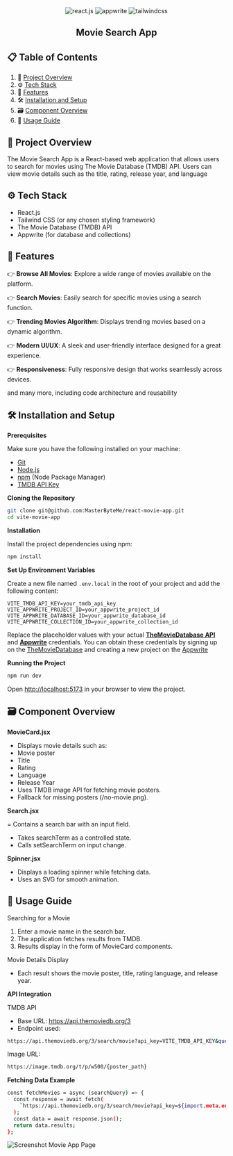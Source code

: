 <div align = "center">

<div>
    <img src="https://img.shields.io/badge/-React_JS-black?style=for-the-badge&logoColor=white&logo=react&color=61DAFB" alt="react.js" />
    <img src="https://img.shields.io/badge/-Appwrite-black?style=for-the-badge&logoColor=white&logo=appwrite&color=FD366E" alt="appwrite" />
    <img src="https://img.shields.io/badge/-Tailwind_CSS-black?style=for-the-badge&logoColor=white&logo=tailwindcss&color=06B6D4" alt="tailwindcss" />
  </div>

<h2 align="center">Movie Search App</h2>

</div>

## 📋 <a name="table">Table of Contents</a>

1. 🤖 [Project Overview](#project-overview)
2. ⚙️ [Tech Stack](tech-stack)
3. 🔋 [Features](features)
4. 🛠️ [Installation and Setup](installation-setup)
5. 🗃️ [Component Overview](component-overview)
6. 🚀 [Usage Guide](usage-guide)

## <a name="project-overview">🤖 Project Overview</a>

The Movie Search App is a React-based web application that allows users to search for movies using The Movie Database (TMDB) API. Users can view movie details such as the title, rating, release year, and language

## <a name="tech-stack">⚙️ Tech Stack</a>

- React.js
- Tailwind CSS (or any chosen styling framework)
- The Movie Database (TMDB) API
- Appwrite (for database and collections)

## <a name="features">🔋 Features</a>

👉 **Browse All Movies**: Explore a wide range of movies available on the platform.

👉 **Search Movies**: Easily search for specific movies using a search function.

👉 **Trending Movies Algorithm**: Displays trending movies based on a dynamic algorithm.

👉 **Modern UI/UX**: A sleek and user-friendly interface designed for a great experience.

👉 **Responsiveness**: Fully responsive design that works seamlessly across devices.

and many more, including code architecture and reusability

## <a name="installation-setup">🛠️ Installation and Setup</a>

**Prerequisites**

Make sure you have the following installed on your machine:

- [Git](https://git-scm.com/)
- [Node.js](https://nodejs.org/en)
- [npm](https://www.npmjs.com/) (Node Package Manager)
- [TMDB API Key](https://developer.themoviedb.org/docs/getting-started)

**Cloning the Repository**

```bash
git clone git@github.com:MasterByteMe/react-movie-app.git
cd vite-movie-app
```

**Installation**

Install the project dependencies using npm:

```bash
npm install
```

**Set Up Environment Variables**

Create a new file named `.env.local` in the root of your project and add the following content:

```env
VITE_TMDB_API_KEY=your_tmdb_api_key
VITE_APPWRITE_PROJECT_ID=your_appwrite_project_id
VITE_APPWRITE_DATABASE_ID=your_appwrite_database_id
VITE_APPWRITE_COLLECTION_ID=your_appwrite_collection_id
```

Replace the placeholder values with your actual **[TheMovieDatabase API](https://developer.themoviedb.org/reference/intro/getting-started)** and **[Appwrite](https://apwr.dev/JSM050)** credentials. You can obtain these credentials by signing up on the [TheMovieDatabase](https://developer.themoviedb.org/reference/intro/getting-started) and creating a new project on the [Appwrite](https://apwr.dev/JSM050)

**Running the Project**

```bash
npm run dev
```

Open [http://localhost:5173](http://localhost:5173) in your browser to view the project.

## <a name="component-overview">🗃️ Component Overview</a>

**MovieCard.jsx**

- Displays movie details such as:
- Movie poster
- Title
- Rating
- Language
- Release Year
- Uses TMDB image API for fetching movie posters.
- Fallback for missing posters (/no-movie.png).

**Search.jsx**

= Contains a search bar with an input field.

- Takes searchTerm as a controlled state.
- Calls setSearchTerm on input change.

**Spinner.jsx**

- Displays a loading spinner while fetching data.
- Uses an SVG for smooth animation.

## <a name="usage-guide">🚀 Usage Guide</a>

Searching for a Movie

1. Enter a movie name in the search bar.
2. The application fetches results from TMDB.
3. Results display in the form of MovieCard components.

Movie Details Display

- Each result shows the movie poster, title, rating language, and release year.

**API Integration**

TMDB API

- Base URL: https://api.themoviedb.org/3
- Endpoint used:

```bash
https://api.themoviedb.org/3/search/movie?api_key=VITE_TMDB_API_KEY&query=movie_name
```

Image URL:

```bash
https://image.tmdb.org/t/p/w500/{poster_path}

```

**Fetching Data Example**

```bash
const fetchMovies = async (searchQuery) => {
  const response = await fetch(
    `https://api.themoviedb.org/3/search/movie?api_key=${import.meta.env.VITE_TMDB_API_KEY}&query=${searchQuery}`
  );
  const data = await response.json();
  return data.results;
};

```

   <img src="/src/assets/movie-app.png" alt="Screenshot Movie App Page">
